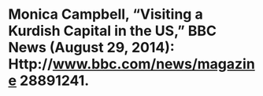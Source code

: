 # Monica Campbell, “Visiting a Kurdish Capital in the US,” BBC News (August 29, 2014): Http://www.bbc.com/news/magazine 28891241.


